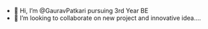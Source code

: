 - 👋 Hi, I’m @GauravPatkari pursuing 3rd Year BE
- 💞️ I’m looking to collaborate on new project and innovative idea....

<!---
GauravPatkari/GauravPatkari is a ✨ special ✨ repository because its `README.md` (this file) appears on your GitHub profile.
You can click the Preview link to take a look at your changes.
---
